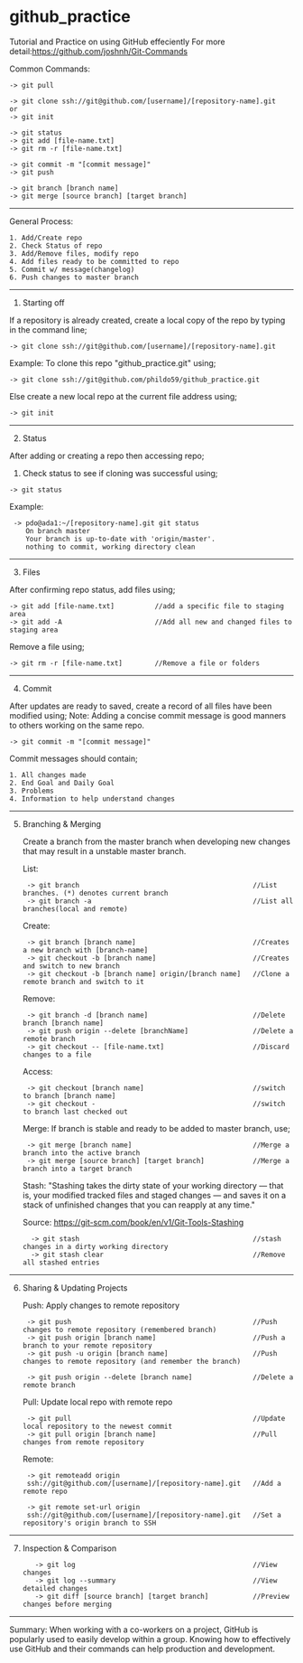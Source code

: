 # github_practice
Tutorial and Practice on using GitHub effeciently
For more detail:https://github.com/joshnh/Git-Commands

Common Commands:

    -> git pull	 

    -> git clone ssh://git@github.com/[username]/[repository-name].git
    or
    -> git init
    
    -> git status
    -> git add [file-name.txt]
    -> git rm -r [file-name.txt]
    
    -> git commit -m "[commit message]"
    -> git push
    
    -> git branch [branch name]
    -> git merge [source branch] [target branch]
    
-----------------------------------------------------------------------------------
General Process:

    1. Add/Create repo
    2. Check Status of repo
    3. Add/Remove files, modify repo
    4. Add files ready to be committed to repo
    5. Commit w/ message(changelog)
    6. Push changes to master branch
    
----------------------------------------------------------------------------------- 
1. Starting off

  If a repository is already created, create a local copy of the repo by typing in the command line;
  
    -> git clone ssh://git@github.com/[username]/[repository-name].git
  
   Example: To clone this repo "github_practice.git" using;
    
    -> git clone ssh://git@github.com/phildo59/github_practice.git
  
  Else create a new local repo at the current file address using;
  
    -> git init
  
----------------------------------------------------------------------------------- 
2. Status

  After adding or creating a repo then accessing repo;
  1. Check status to see if cloning was successful using;
    
    -> git status
      
   Example: 
     
     -> pdo@ada1:~/[repository-name].git git status
        On branch master
        Your branch is up-to-date with 'origin/master'.
        nothing to commit, working directory clean
        
 -----------------------------------------------------------------------------------  
3. Files

  After confirming repo status, add files using;
  
    -> git add [file-name.txt]          //add a specific file to staging area 
    -> git add -A                       //Add all new and changed files to staging area
  
  Remove a file using;
  
    -> git rm -r [file-name.txt]        //Remove a file or folders
    
-----------------------------------------------------------------------------------   
4. Commit

  After updates are ready to saved, create a record of all files have been modified using;
  Note: Adding a concise commit message is good manners to others working on the same repo.
  
    -> git commit -m "[commit message]"
    
  Commit messages should contain;
  
    1. All changes made
    2. End Goal and Daily Goal
    3. Problems
    4. Information to help understand changes
    
-----------------------------------------------------------------------------------   
5. Branching & Merging

   Create a branch from the master branch
   when developing new changes that may result in a unstable master branch.
    
      List:
      
        -> git branch                                           //List branches. (*) denotes current branch
        -> git branch -a                                        //List all branches(local and remote)
      
      Create:
      
        -> git branch [branch name]                             //Creates a new branch with [branch-name]
        -> git checkout -b [branch name]                        //Creates and switch to new branch
        -> git checkout -b [branch name] origin/[branch name]	//Clone a remote branch and switch to it
      
      Remove:
      
        -> git branch -d [branch name]                          //Delete branch [branch name]
        -> git push origin --delete [branchName]	            //Delete a remote branch
        -> git checkout -- [file-name.txt]                      //Discard changes to a file
      
      Access:
      
        -> git checkout [branch name]                           //switch to branch [branch name]
        -> git checkout -                                       //switch to branch last checked out

      Merge:
        If branch is stable and ready to be added to master branch, use;
        
        -> git merge [branch name]                              //Merge a branch into the active branch
        -> git merge [source branch] [target branch]	        //Merge a branch into a target branch

      Stash: 
       "Stashing takes the dirty state of your working directory
         — that is, your modified tracked files and staged changes —
         and saves it on a stack of unfinished changes that you can 
         reapply at any time."
         
      Source: https://git-scm.com/book/en/v1/Git-Tools-Stashing
         
         -> git stash                                           //stash changes in a dirty working directory
         -> git stash clear                                     //Remove all stashed entries
-----------------------------------------------------------------------------------
6. Sharing & Updating Projects

      Push: Apply changes to remote repository
      
        -> git push                                             //Push changes to remote repository (remembered branch)
        -> git push origin [branch name]	                    //Push a branch to your remote repository
        -> git push -u origin [branch name]	                    //Push changes to remote repository (and remember the branch)
        
        -> git push origin --delete [branch name]	            //Delete a remote branch
        
      Pull: Update local repo with remote repo
      
        -> git pull	                                            //Update local repository to the newest commit
        -> git pull origin [branch name]	                    //Pull changes from remote repository 
    
    
      Remote:
      
        -> git remoteadd origin 
        ssh://git@github.com/[username]/[repository-name].git   //Add a remote repo
        
        -> git remote set-url origin 
        ssh://git@github.com/[username]/[repository-name].git	//Set a repository's origin branch to SSH
        
-----------------------------------------------------------------------------------
7. Inspection & Comparison

          -> git log                                            //View changes
          -> git log --summary                                  //View detailed changes
          -> git diff [source branch] [target branch]           //Preview changes before merging

-----------------------------------------------------------------------------------
Summary:
  When working with a co-workers on a project, GitHub is popularly used to easily develop within a group.
  Knowing how to effectively use GitHub and their commands can help production and development.

      
     
